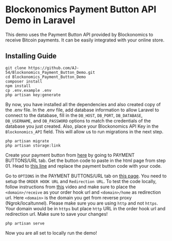 # Blockonomics Payment Button API Demo in Laravel

This demo uses the Payment Button API provided by Blockonomics to receive Bitcoin payments. It can be easily integrated with your online store. 

## Installing Guide

```
git clone https://github.com/AJ-54/Blockonomics_Payment_Button_Demo.git
cd Blockonomics_Payment_Button_Demo
composer install
npm install
cp .env.example .env
php artisan key:generate
```

By now, you have installed all the dependencies and also created copy of the .env file. In the .env file, add database information to allow Laravel to connect to the database, fill in the `DB_HOST`, `DB_PORT`, `DB_DATABASE`, `DB_USERNAME`, and `DB_PASSWORD` options to match the credentials of the database you just created. Also, place your Blockonomics API Key in the `Blockonomics_API` field. This will allow us to run migrations in the next step.

```
php artisan migrate
php artisan storage:link
```

Create your payment button from [here](https://www.blockonomics.co/merchants#/page3) by going to PAYMENT BUTTONS/URL tab. Get the button code to paste in the html page from step 01. Head to [this line](https://github.com/AJ-54/Blockonomics_Payment_Button_Demo/blob/main/resources/views/home.blade.php#L44) and replace the payment button code with your code.

Go to `OPTIONS` in the PAYMENT BUTTONS/URL tab on [this page](https://www.blockonomics.co/merchants#/page3). You need to setup the `ORDER HOOK URL` and `Redirection URL`. To test the code locally, follow instructions from [this](https://www.youtube.com/watch?v=6Ydk32avIgo) video and make sure to place the `<domain>/receive` as your order hook url and `<domain>/home` as redirection url. Here `<domain>` is the domain you get from reverse proxy (Ngrok/localtunnel). Please make sure you are using `http` and not `https`. Your domain would be in `https` but place `http` URL in the order hook url and redirection url. Make sure to save your changes!

```
php artisan serve
```

Now you are all set to locally run the demo!
